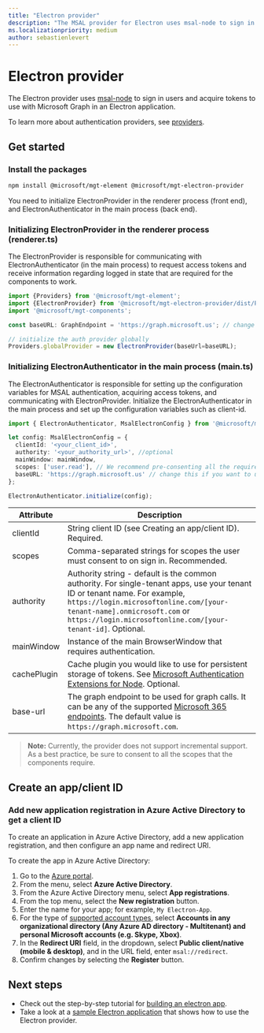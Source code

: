 ```yaml
---
title: "Electron provider"
description: "The MSAL provider for Electron uses msal-node to sign in users and acquire tokens to use with the Microsoft Graph."
ms.localizationpriority: medium
author: sebastienlevert
---
```

# Electron provider

The Electron provider uses [msal-node](https://github.com/AzureAD/microsoft-authentication-library-for-js/tree/dev/lib/msal-node) to sign in users and acquire tokens to use with Microsoft Graph in an Electron application.

To learn more about authentication providers, see [providers](./providers.md).

## Get started
### Install the packages

```bash
npm install @microsoft/mgt-element @microsoft/mgt-electron-provider
```
You need to initialize ElectronProvider in the renderer process (front end), and ElectronAuthenticator in the main process (back end).


### Initializing ElectronProvider in the renderer process (renderer.ts)

The ElectronProvider is responsible for communicating with ElectronAuthenticator (in the main process) to request access tokens and receive information regarding logged in state that are required for the components to work. 

```ts
import {Providers} from '@microsoft/mgt-element';
import {ElectronProvider} from '@microsoft/mgt-electron-provider/dist/Provider';
import '@microsoft/mgt-components';

const baseURL: GraphEndpoint = 'https://graph.microsoft.us'; // change the base URL

// initialize the auth provider globally
Providers.globalProvider = new ElectronProvider(baseUrl=baseURL);
```


### Initializing ElectronAuthenticator in the main process (main.ts)

The ElectronAuthenticator is responsible for setting up the configuration variables for MSAL authentication, acquiring access tokens, and communicating with ElectronProvider.
Initialize the ElectronAuthenticator in the main process and set up the configuration variables such as client-id.

```ts
import { ElectronAuthenticator, MsalElectronConfig } from '@microsoft/mgt-electron-provider/dist/Authenticator'; 

let config: MsalElectronConfig = {
  clientId: '<your_client_id>',
  authority: '<your_authority_url>', //optional
  mainWindow: mainWindow, 
  scopes: ['user.read'], // We recommend pre-consenting all the required scopes on the Azure portal
  baseURL: 'https://graph.microsoft.us' // change this if you want to use a different M365 endpoint
};

ElectronAuthenticator.initialize(config);
```
 
| Attribute   | Description                                                                                                                                                                                                                                                           |
| ----------- | --------------------------------------------------------------------------------------------------------------------------------------------------------------------------------------------------------------------------------------------------------------------- |
| clientId    | String client ID (see Creating an app/client ID). Required.                                                                                                                                                                                                           |
| scopes      | Comma-separated strings for scopes the user must consent to on sign in. Recommended.                                                                                                                                                                                  |
| authority   | Authority string - default is the common authority. For single-tenant apps, use your tenant ID or tenant name. For example, `https://login.microsoftonline.com/[your-tenant-name].onmicrosoft.com` or `https://login.microsoftonline.com/[your-tenant-id]`. Optional. |
| mainWindow  | Instance of the main BrowserWindow that requires authentication.                                                                                                                                                                                                      |
| cachePlugin | Cache plugin you would like to use for persistent storage of tokens. See [Microsoft Authentication Extensions for Node](https://github.com/AzureAD/microsoft-authentication-library-for-js/tree/dev/extensions/msal-node-extensions). Optional.
| base-url | The graph endpoint to be used for graph calls. It can be any of the supported [Microsoft 365 endpoints](/microsoft-365/enterprise/microsoft-365-endpoints?view=o365-worldwide). The default value is `https://graph.microsoft.com`.|                    |

>**Note:** Currently, the provider does not support incremental support. As a best practice, be sure to consent to all the scopes that the components require.
    
## Create an app/client ID

### Add new application registration in Azure Active Directory to get a client ID

To create an application in Azure Active Directory, add a new application registration, and then configure an app name and redirect URI.

To create the app in Azure Active Directory:

1. Go to the [Azure portal](https://portal.azure.com).
1. From the menu, select **Azure Active Directory**.
1. From the Azure Active Directory menu, select **App registrations**.
1. From the top menu, select the **New registration** button.
1. Enter the name for your app; for example, `My Electron-App`.
1. For the type of [supported account types](/azure/active-directory/develop/single-and-multi-tenant-apps#who-can-sign-in-to-your-app), select **Accounts in any organizational directory (Any Azure AD directory - Multitenant) and personal Microsoft accounts (e.g. Skype, Xbox)**.
1. In the **Redirect URI** field, in the dropdown, select **Public client/native (mobile & desktop)**, and in the URL field, enter `msal://redirect`.
1. Confirm changes by selecting the **Register** button.

## Next steps

* Check out the step-by-step tutorial for [building an electron app](../get-started/build-an-electron-app.md).
* Take a look at a [sample Electron application](https://github.com/microsoftgraph/microsoft-graph-toolkit/tree/main/samples/electron-app) that shows how to use the Electron provider.
